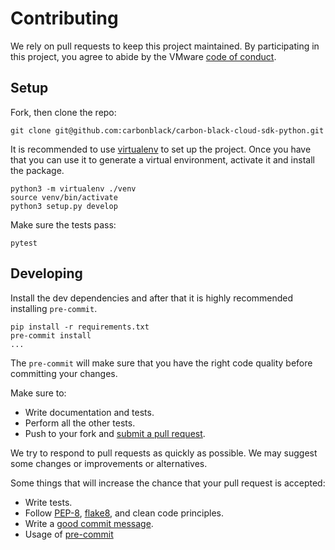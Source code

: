 # Contributing

We rely on pull requests to keep this project maintained. By participating in this project, you
agree to abide by the VMware [code of conduct](CODE-OF-CONDUCT.md).

## Setup 

Fork, then clone the repo:

    git clone git@github.com:carbonblack/carbon-black-cloud-sdk-python.git

It is recommended to use [virtualenv](https://virtualenv.pypa.io/en/latest/) to set up the project. Once you have that
you can use it to generate a virtual environment, activate it and install the package.

    python3 -m virtualenv ./venv
    source venv/bin/activate
    python3 setup.py develop

Make sure the tests pass:

    pytest

## Developing

Install the dev dependencies and after that it is highly recommended installing `pre-commit`. 

    pip install -r requirements.txt 
    pre-commit install
    ...

The `pre-commit` will make sure that you have the right code quality before committing your changes. 

Make sure to:
* Write documentation and tests. 
* Perform all the other tests. 
* Push to your fork and 
[submit a pull request](https://github.com/carbonblack/carbon-black-cloud-sdk-python/compare/).

We try to respond to pull requests as quickly as possible. We may suggest
some changes or improvements or alternatives.

Some things that will increase the chance that your pull request is accepted:

* Write tests.
* Follow [PEP-8](https://www.python.org/dev/peps/pep-0008/), [flake8](https://flake8.pycqa.org/en/latest/), and clean code principles.
* Write a [good commit message](http://tbaggery.com/2008/04/19/a-note-about-git-commit-messages.html).
* Usage of [pre-commit](https://pre-commit.com/)
